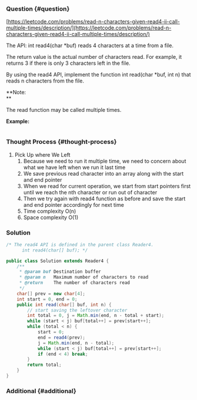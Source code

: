 ### Question {#question}

[https://leetcode.com/problems/read-n-characters-given-read4-ii-call-multiple-times/description/](https://leetcode.com/problems/read-n-characters-given-read4-ii-call-multiple-times/description/)

The API: int read4\(char \*buf\) reads 4 characters at a time from a file.

The return value is the actual number of characters read. For example, it returns 3 if there is only 3 characters left in the file.

By using the read4 API, implement the function int read\(char \*buf, int n\) that reads n characters from the file.

**Note:  
**

The read function may be called multiple times.

**Example:**

```

```

### Thought Process {#thought-process}

1. Pick Up where We Left
   1. Because we need to run it multiple time, we need to concern about what we have left when we run it last time
   2. We save previous read character into an array along with the start and end pointer
   3. When we read for current operation, we start from start pointers first until we reach the nth character or run out of character
   4. Then we try again with read4 function as before and save the start and end pointer accordingly for next time
   5. Time complexity O\(n\)
   6. Space complexity O\(1\)

### Solution

```java
/* The read4 API is defined in the parent class Reader4.
      int read4(char[] buf); */

public class Solution extends Reader4 {
    /**
     * @param buf Destination buffer
     * @param n   Maximum number of characters to read
     * @return    The number of characters read
     */
    char[] prev = new char[4];
    int start = 0, end = 0;
    public int read(char[] buf, int n) {
        // start saving the leftover character
        int total = 0, j = Math.min(end, n - total + start);
        while (start < j) buf[total++] = prev[start++];
        while (total < n) {
            start = 0;
            end = read4(prev);
            j = Math.min(end, n - total);
            while (start < j) buf[total++] = prev[start++];
            if (end < 4) break;
        }
        return total;
    }
}
```

### Additional {#additional}



